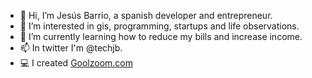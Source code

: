 - 👋 Hi, I’m Jesús Barrio, a spanish developer and entrepreneur.
- 👀 I’m interested in gis, programming, startups and life observations.
- 🌱 I’m currently learning how to reduce my bills and increase income.
- 📫 In twitter I'm @techjb.
- :computer: I created [Goolzoom.com](https://www.goolzoom.com/en/)

<!---
techjb/techjb is a ✨ special ✨ repository because its `README.md` (this file) appears on your GitHub profile.
You can click the Preview link to take a look at your changes.
--->
